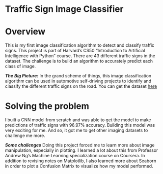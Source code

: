 # Traffic Sign Image Classifier
# Overview
This is my first image classification algorithm to detect and classify traffic signs. This project is part of Harvard’s CS50 “Introduction to Artificial Intelligence with Python” course. There are 43 different traffic signs in the dataset. The challenge is to build an algorithm to accurately predict each class of image. 

***The Big Picture:*** In the grand scheme of things, this image classification algorithm can be used in automotive self-driving projects to identify and classify the different traffic signs on the road. You can get the dataset [here](https://cdn.cs50.net/ai/2020/x/projects/5/gtsrb.zip)

# Solving the problem
I built a CNN model from scratch and was able to get the model to make predictions of traffic signs with 96.97% accuracy. Building this model was very exciting for me. And so, it got me to get other imaging datasets to challenge me more. 

***Some challenges*** Doing this project forced me to learn more about image manipulation, especially in plotting. I learned a lot about this from Professor Andrew Ng’s Machine Learning specialization course on Coursera. In addition to revising notes on Matplotlib, I also learned more about Seaborn in order to plot a Confusion Matrix to visualize how my model performed.  
